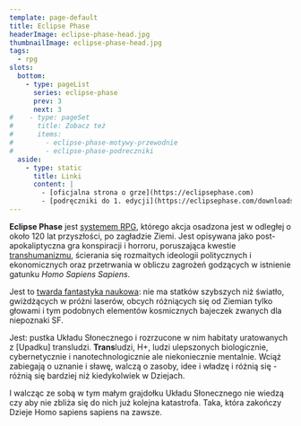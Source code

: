 ```yaml
---
template: page-default
title: Eclipse Phase
headerImage: eclipse-phase-head.jpg
thumbnailImage: eclipse-phase-head.jpg
tags:
  - rpg
slots:
  bottom:
    - type: pageList
      series: eclipse-phase
      prev: 3
      next: 3
#    - type: pageSet
#      title: Zobacz też
#      items:
#        - eclipse-phase-motywy-przewodnie
#        - eclipse-phase-podreczniki
  aside:
    - type: static
      title: Linki
      content: |
        - [oficjalna strona o grze](https://eclipsephase.com)
        - [podręczniki do 1. edycji](https://eclipsephase.com/downloads)
---
```


**Eclipse Phase** jest [systemem RPG](http://pl.wikipedia.org/wiki/Gra_fabularna), którego akcja osadzona jest w odległej o około 120 lat przyszłości, po zagładzie Ziemi. Jest opisywana jako post-apokaliptyczna gra konspiracji i horroru, poruszająca kwestie [transhumanizmu](http://pl.wikipedia.org/wiki/Transhumanizm), ścierania się rozmaitych ideologii politycznych i ekonomicznych oraz przetrwania w obliczu zagrożeń godzących w istnienie gatunku _Homo Sapiens Sapiens_.

Jest to [twarda fantastyka naukowa](http://pl.wikipedia.org/wiki/Hard_science_fiction): nie ma statków szybszych niż światło, gwiżdżących w próżni laserów, obcych różniących się od Ziemian tylko głowami i tym podobnych elementów kosmicznych bajeczek zwanych dla niepoznaki SF.

Jest: pustka Układu Słonecznego i rozrzucone w nim habitaty uratowanych z [Upadku] transludzi. **Trans**ludzi, H+, ludzi ulepszonych biologicznie, cybernetycznie i nanotechnologicznie ale niekoniecznie mentalnie. Wciąż zabiegają o uznanie i sławę, walczą o zasoby, idee i władzę i różnią się - różnią się bardziej niż kiedykolwiek w Dziejach.

I walcząc ze sobą w tym małym grajdołku Układu Słonecznego nie wiedzą czy aby nie zbliża się do nich już kolejna katastrofa. Taka, która zakończy Dzieje Homo sapiens sapiens na zawsze.

